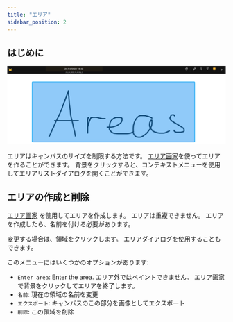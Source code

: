```yaml
---
title: "エリア"
sidebar_position: 2
---
```


## はじめに

![エリア](area.png)

エリアはキャンバスのサイズを制限する方法です。 [エリア画家](tools/area.md)を使ってエリアを作ることができます。 背景をクリックすると、コンテキストメニューを使用してエリアリストダイアログを開くことができます。

## エリアの作成と削除

[エリア画家](tools/area.md) を使用してエリアを作成します。 エリアは重複できません。 エリアを作成したら、名前を付ける必要があります。

変更する場合は、領域をクリックします。 エリアダイアログを使用することもできます。

このメニューにはいくつかのオプションがあります:

* `Enter area`: Enter the area. エリア外ではペイントできません。 エリア画家で背景をクリックしてエリアを終了します。
* `名前`: 現在の領域の名前を変更
* `エクスポート`: キャンバスのこの部分を画像としてエクスポート
* `削除`: この領域を削除
